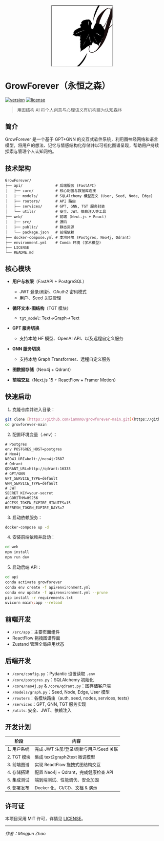 <p align="center">
  <img src="web/src/app/favicon.ico" alt="GrowForever Logo" width="200" />
</p>

# GrowForever（永恒之森）

[![version](https://img.shields.io/badge/version-v0.2.0-blue.svg)](https://github.com/iammm0/growforever-main/releases/tag/v0.2.0)
[![license](https://img.shields.io/badge/License-MIT-green.svg)](LICENSE)

> 用图结构 AI 将个人创意与心理语义有机构建为认知森林

## 简介

GrowForever 是一个基于 GPT+GNN 的交互式软件系统，利用图神经网络和语言模型，将用户的想法、记忆与情感结构化存储并以可视化图谱呈现，帮助用户持续探索与管理个人认知网络。

## 技术架构

```plaintext
GrowForever/
├── api/               # 后端服务 (FastAPI)
│   ├── core/          # 核心配置与数据库连接
│   ├── models/        # SQLAlchemy 模型定义 (User, Seed, Node, Edge)
│   ├── routers/       # API 路由
│   ├── services/      # GPT, GNN, TGT 服务封装
│   └── utils/         # 安全、JWT、依赖注入等工具
├── web/               # 前端 (Next.js + React)
│   ├── src/           # 源码
│   ├── public/        # 静态资源
│   └── package.json   # 前端依赖
├── docker-compose.yml # 本地环境 (Postgres, Neo4j, Qdrant)
├── environment.yml    # Conda 环境 (学术模型)
├── LICENSE
└── README.md
```

## 核心模块

* **用户与权限**（FastAPI + PostgreSQL）

  * JWT 登录/刷新、OAuth2 密码模式
  * 用户、Seed 关联管理
* **循环文本-图结构**（TGT 模块）

  * `tgt_model`: Text→Graph→Text
* **GPT 服务切换**

  * 支持本地 HF 模型、OpenAI API、以及远程自定义服务
* **GNN 服务切换**

  * 支持本地 Graph Transformer、远程自定义服务
* **图数据存储**（Neo4j + Qdrant）
* **前端交互**（Next.js 15 + ReactFlow + Framer Motion）

## 快速启动

1. 克隆仓库并进入目录：
```bash
git clone [https://github.com/iammm0/growforever-main.git](https://github.com/iammm0/growforever-main.git)
cd growforever-main
```


2. 配置环境变量（.env）：
```dotenv
# Postgres
env POSTGRES_HOST=postgres
# Neo4j
NEO4J_URI=bolt://neo4j:7687
# Qdrant
QDRANT_URL=http://qdrant:16333
# GPT/GNN
GPT_SERVICE_TYPE=default
GNN_SERVICE_TYPE=default
# JWT
SECRET_KEY=your-secret
ALGORITHM=HS256
ACCESS_TOKEN_EXPIRE_MINUTES=15
REFRESH_TOKEN_EXPIRE_DAYS=7
```

3. 启动依赖服务：
```bash
docker-compose up -d
```


4. 安装前端依赖并启动：
```bash
cd web
npm install
npm run dev
````

5. 启动后端 API：
```bash
cd api
conda activate growforever
conda env create -f api/environment.yml
conda env update -f api/environment.yml --prune
pip install -r requirements.txt
uvicorn main\:app --reload
```

## 前端开发

- `/src/app`：主要页面组件
- ReactFlow 拖拽图谱界面
- Zustand 管理全局应用状态

## 后端开发

- `/core/config.py`：Pydantic 设置读取 `.env`
- `/core/postgres.py`：SQLAlchemy 初始化
- `/core/neo4j.py` & `/core/qdrant.py`：图存储客户端
- `/models/graph.py`：Seed, Node, Edge, User 模型
- `/routers`：各模块路由（auth, seed, nodes, services, tests）
- `/services`：GPT, GNN, TGT 服务实现
- `/utils`: 安全、JWT、依赖注入

## 开发计划

| 阶段       | 内容                                    |
| ---------- | --------------------------------------- | 
| 1. 用户系统   | 完成 JWT 注册/登录/刷新与用户/Seed 关联   | 
| 2. TGT 模块  | 集成 text2graph2text 微调模型            |
| 3. 前端图谱   | 实现 ReactFlow 拖拽式图结构交互           |
| 4. 存储搭建   | 配置 Neo4j + Qdrant，完成健康检查 API      | 
| 5. 集成测试   | 端到端测试、性能调优、安全加固           |
| 6. 部署发布   | Docker 化、CI/CD、文档 & 演示            |

## 许可证

本项目采用 MIT 许可，详情见 [LICENSE](LICENSE)。

---

*作者：Mingjun Zhao*